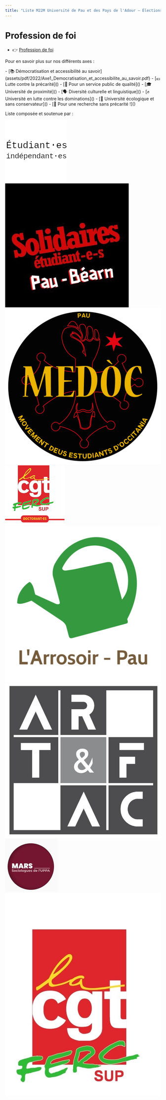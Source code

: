 ```yaml
---
title: "Liste M22M Université de Pau et des Pays de l'Adour – Élections 2022"
---
```



# Profession de foi
<div class="professionfoi" markdown="1">

- 👉 [Profession de foi](assets/pdf/2022/PF_M22M_2022-2024.pdf)

<!--
- 👉 [Hauteskunduko adierazpena](assets/pdf/2022/)
- 👉 [Profession de Fe](assets/pdf/2022/)
-->

</div>

Pour en savoir plus sur nos différents axes :

<div class="professionfoi" markdown="1">
- [📚 Démocratisation et accessibilité au savoir](assets/pdf/2022/Axe1_Democratisation_et_accessibilite_au_savoir.pdf)
- [💶 Lutte contre la précarité]()
- [👥 Pour un service public de qualité]()
- [🎓 Université de proximité]()
- [🗣️ Diversité culturelle et linguistique]()
- [✊ Université en lutte contre les dominations]()
- [🌱 Université écologique et sans conservateur]()
- [🥼 Pour une recherche sans précarité !]()
</div>


<!--
Pour en savoir plus sur nos différents axes :

<div class="professionfoi" markdown="1">
- [📚 Démocratisation et accessibilité au savoir](assets/pdf/2022/Axe1_Democratisation_et_accessibilite_au_savoir.pdf)
- [💶 Lutte contre la précarité](assets/pdf/2022/)
- [👥 Pour un service public de qualité](assets/pdf/2022/)
- [🎓 Université de proximité](assets/pdf/2022/)
- [🗣️ Diversité culturelle et linguistique](assets/pdf/2022/)
- [✊ Université en lutte contre les dominations](assets/pdf/2022/)
- [🌱 Université écologique et sans conservateur](assets/pdf/2022/)
- [🥼 Pour une recherche sans précarité !](assets/pdf/2022/)

</div>
-->

Liste composée et soutenue par :
<div class="partenaires" markdown="1">

<!--[![Nom](assets/img/)](URL)-->

![Étudiant⋅es indépendant⋅es](assets/img/partenaires/independants.png)
[![Solidaires Étudiant·e·s Pau - Béarn](assets/img/partenaires/solidaires.jpg)](https://twitter.com/seslpau)
[![Med'oc de Pau](assets/img/partenaires/medoc.png)](https://www.facebook.com/medocdepau)
[![CGT FERC sup UPPA – Collectif Doctorant⋅es](assets/img/partenaires/cgt-doctorants.png)](https://cgt-doctorants-uppa.legtux.org/)
[![L'Arrosoir Pau Association](assets/img/partenaires/arrosoir.png)](https://larrosoirpau.fr/)
[![Art&Fac](assets/img/partenaires/artefac.jpg)](https://www.facebook.com/art.et.fac.pau/)
[![MARS - Association des Sociologues de l’UPPA](assets/img/partenaires/mars.png)](https://www.instagram.com/sociologie_uppa/)
[![CGT FERC sup UPPA](assets/img/partenaires/cgt.jpg)](https://cgt.fercsup.net/syndicats/aquitaine-limousin-poitou-charentes/universite-de-pau-et-des-pays-de-l-adour-uppa/)
</div>
<!--
# Ressources et communiquées de presse
-->
